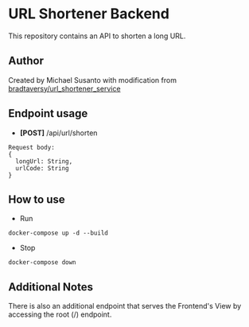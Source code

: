 # URL Shortener Backend
This repository contains an API to shorten a long URL.

## Author
Created by Michael Susanto with modification from [bradtaversy/url_shortener_service](https://github.com/bradtraversy/url_shortener_service)

## Endpoint usage
- **[POST]** /api/url/shorten
```
Request body:
{
  longUrl: String,
  urlCode: String
}
```

## How to use
- Run
```
docker-compose up -d --build
```

- Stop
```
docker-compose down
```

## Additional Notes
There is also an additional endpoint that serves the Frontend's View by accessing the root (/) endpoint.

